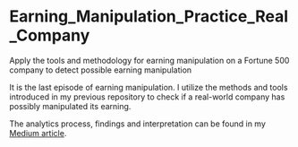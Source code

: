 # Earning_Manipulation_Practice_Real_Company
Apply the tools and methodology for earning manipulation on a Fortune 500 company to detect possible earning manipulation

It is the last episode of earning manipulation. I utilize the methods and tools introduced in my previous repository to check if a real-world company has possibly manipulated its earning.

The analytics process, findings and interpretation can be found in my [Medium article](https://medium.com/@henryfeng/detecting-possible-earning-manipulation-for-a-real-world-company-1e09ee0435f7).
